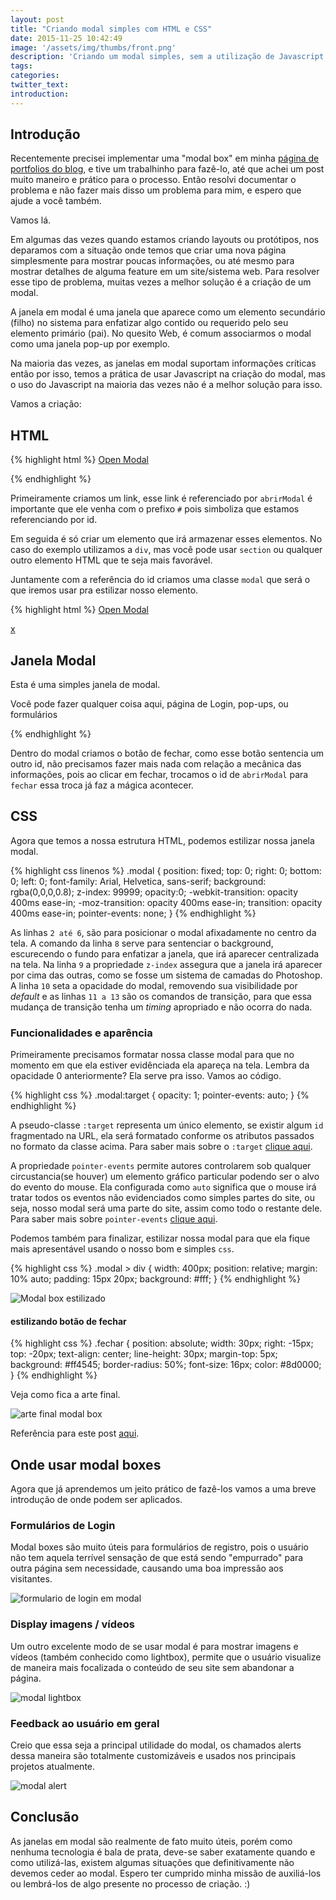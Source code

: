 ```yaml
---
layout: post
title: "Criando modal simples com HTML e CSS"
date: 2015-11-25 10:42:49
image: '/assets/img/thumbs/front.png'
description: 'Criando um modal simples, sem a utilização de Javascript'
tags:
categories:
twitter_text:
introduction:
---
```

## Introdução

Recentemente precisei implementar uma "modal box" em minha [página de portfolios do blog](http://lucasmaiaesilva.com.br/sobre/), e tive um trabalhinho para fazê-lo, até que achei um post muito maneiro e prático para o processo. Então resolvi documentar o problema e não fazer mais disso um problema para mim, e espero que ajude a você também.

Vamos lá.

Em algumas das vezes quando estamos criando layouts ou protótipos, nos deparamos com a situação onde temos que criar uma nova página simplesmente para mostrar poucas informações, ou até mesmo para mostrar detalhes de alguma feature em um site/sistema web. Para resolver esse tipo de problema, muitas vezes a melhor solução é a criação de um modal.

A janela em modal é uma janela que aparece como um elemento secundário (filho) no sistema para enfatizar algo contido ou requerido pelo seu elemento primário (pai). No quesito Web, é comum associarmos o modal como uma janela pop-up por exemplo.

Na maioria das vezes, as janelas em modal suportam informações críticas então por isso, temos a prática de usar Javascript na criação do modal, mas o uso do Javascript na maioria das vezes não é a melhor solução para isso.

Vamos a criação:

## HTML

{% highlight html %}
<a href="#abrirModal">Open Modal</a>

<div id="abrirModal" class="modal">
	<!-- conteúdo do modal aqui -->
</div>
{% endhighlight %}

Primeiramente criamos um link, esse link é referenciado por `abrirModal` é importante que ele venha com o prefixo `#` pois simboliza que estamos referenciando por id. 

Em seguida é só criar um elemento que irá armazenar esses elementos. No caso do exemplo utilizamos a `div`, mas você pode usar `section` ou qualquer outro elemento HTML que te seja mais favorável.

Juntamente com a referência do id criamos uma classe `modal` que será o que iremos usar pra estilizar nosso elemento.

{% highlight html %}
<a href="#abrirModal">Open Modal</a>

<div id="abrirModal" class="modal">
	<a href="#fechar" title="Fechar" class="fechar">x</a>
	<h2>Janela Modal</h2>
	<p>Esta é uma simples janela de modal.</p>
	<p>Você pode fazer qualquer coisa aqui, página de Login, pop-ups, ou formulários</p>
</div>
{% endhighlight %}

Dentro do modal criamos o botão de fechar, como esse botão sentencia um outro id, não precisamos fazer mais nada com relação a mecânica das informações, pois ao clicar em fechar, trocamos o id de `abrirModal` para `fechar` essa troca já faz a mágica acontecer.

## CSS

Agora que temos a nossa estrutura HTML, podemos estilizar nossa janela modal.

{% highlight css linenos %}
.modal {
	position: fixed;
	top: 0;
	right: 0;
	bottom: 0;
	left: 0;
	font-family: Arial, Helvetica, sans-serif;
	background: rgba(0,0,0,0.8);
	z-index: 99999;
	opacity:0;
	-webkit-transition: opacity 400ms ease-in;
	-moz-transition: opacity 400ms ease-in;
	transition: opacity 400ms ease-in;
	pointer-events: none;
}
{% endhighlight %}

As linhas `2 até 6`, são para posicionar o modal afixadamente no centro da tela. A comando da linha `8` serve para sentenciar o background, escurecendo o fundo para enfatizar a janela, que irá aparecer centralizada na tela. Na linha `9` a propriedade `z-index` assegura que a janela irá aparecer por cima das outras, como se fosse um sistema de camadas do Photoshop. A linha `10` seta a opacidade do modal, removendo sua visibilidade por *default* e as linhas `11 a 13` são os comandos de transição, para que essa mudança de transição tenha um *timing* apropriado e não ocorra do nada.


### Funcionalidades e aparência

Primeiramente precisamos formatar nossa classe modal para que no momento em que ela estiver evidênciada ela apareça na tela. Lembra da opacidade 0 anteriormente? Ela serve pra isso. Vamos ao código.

{% highlight css %}
.modal:target {
	opacity: 1;
	pointer-events: auto;
}
{% endhighlight %}

A pseudo-classe `:target` representa um único elemento, se existir algum `id` fragmentado na URL, ela será formatado conforme os atributos passados no formato da classe acima. Para saber mais sobre o `:target` [clique aqui](https://developer.mozilla.org/pt-BR/docs/Web/CSS/%3Atarget).

A propriedade `pointer-events` permite autores controlarem sob qualquer circustancia(se houver) um elemento gráfico particular podendo ser o alvo do evento do mouse. Ela configurada como `auto` significa que o mouse irá tratar todos os eventos não evidenciados como simples partes do site, ou seja, nosso modal será uma parte do site, assim como todo o restante dele. Para saber mais sobre `pointer-events` [clique aqui](https://developer.mozilla.org/pt-BR/docs/Web/CSS/pointer-events).

Podemos também para finalizar, estilizar nossa modal para que ela fique mais apresentável usando o nosso bom e simples `css`.

{% highlight css %}
.modal > div {
	width: 400px;
	position: relative;
	margin: 10% auto;
	padding: 15px 20px;
	background: #fff;
}
{% endhighlight %}

![Modal box estilizado](/assets/img/posts/criando-modal/modal-estilizado.png)

#### estilizando botão de fechar

{% highlight css %}
.fechar {
position: absolute;
	width: 30px;
	right: -15px;
	top: -20px;
	text-align: center;
	line-height: 30px;
	margin-top: 5px;
	background: #ff4545;
	border-radius: 50%;
	font-size: 16px;
	color: #8d0000;
}
{% endhighlight %}


Veja como fica a arte final.

![arte final modal box](/assets/img/posts/criando-modal/arte-final.png)

Referência para este post [aqui](http://www.webdesignerdepot.com/2012/10/creating-a-modal-window-with-html5-and-css3/).

## Onde usar modal boxes

Agora que já aprendemos um jeito prático de fazê-los vamos a uma breve introdução de onde podem ser aplicados.

### Formulários de Login

Modal boxes são muito úteis para formulários de registro, pois o usuário não tem aquela terrível sensação de que está sendo "empurrado" para outra página sem necessidade, causando uma boa impressão aos visitantes.

![formulario de login em modal](/assets/img/posts/criando-modal/modal_login.png)

### Display imagens / vídeos

Um outro excelente modo de se usar modal é para mostrar imagens e vídeos (também conhecido como lightbox), permite que o usuário visualize de maneira mais focalizada o conteúdo de seu site sem abandonar a página.

![modal lightbox](/assets/img/posts/criando-modal/modal_lightbox.png)

### Feedback ao usuário em geral

Creio que essa seja a principal utilidade do modal, os chamados alerts dessa maneira são totalmente customizáveis e usados nos principais projetos atualmente.

![modal alert](/assets/img/posts/criando-modal/modal_alerts.png)

## Conclusão

As janelas em modal são realmente de fato muito úteis, porém como nenhuma tecnologia é bala de prata, deve-se saber exatamente quando e como utilizá-las, existem algumas situações que definitivamente não devemos ceder ao modal. Espero ter cumprido minha missão de auxiliá-los ou lembrá-los de algo presente no processo de criação. :)